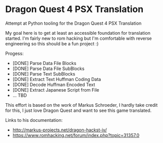 # Dragon Quest 4 PSX Translation
Attempt at Python tooling for the Dragon Quest 4 PSX Translation

My goal here is to get at least an accessible foundation for translation started. I'm fairly new to rom hacking but I'm comfortable with reverse engineering so this should be a fun project :)

Progess:

* [DONE] Parse Data File Blocks
* [DONE] Parse Data File SubBlocks
* [DONE] Parse Text SubBlocks
* [DONE] Extract Text Huffman Coding Data
* [DONE] Decode Huffman Encoded Text
* [DONE] Extract Japanese Script from File
* ... TBD

This effort is based on the work of Markus Schroeder, I hardly take credit for this, I just love Dragon Quest and want to see this game translated.

Links to his documentation:
* http://markus-projects.net/dragon-hackst-iv/
* https://www.romhacking.net/forum/index.php?topic=31357.0